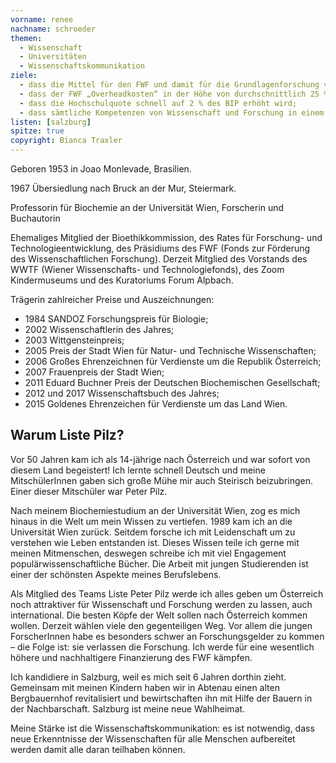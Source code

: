 ```yaml
---
vorname: renee
nachname: schroeder
themen:
  - Wissenschaft
  - Universitäten
  - Wissenschaftskommunikation
ziele:
  - dass die Mittel für den FWF und damit für die Grundlagenforschung von rund 200 auf 400 Mio € pro Jahr verdoppelt werden;
  - dass der FWF „Overheadkosten“ in der Höhe von durchschnittlich 25 % an die Universitäten zahlen kann, damit diese sich Forschung auch leisten können.
  - dass die Hochschulquote schnell auf 2 % des BIP erhöht wird;
  - dass sämtliche Kompetenzen von Wissenschaft und Forschung in einem eigenständigen Wissenschaftsministerium zusammengefasst werden.
listen: [salzburg]
spitze: true
copyright: Bianca Traxler
---
```


Geboren 1953 in Joao Monlevade, Brasilien.

1967 Übersiedlung nach Bruck an der Mur, Steiermark.

Professorin für Biochemie an der Universität Wien, Forscherin und Buchautorin

Ehemaliges Mitglied der Bioethikkommission, des Rates für Forschung- und Technologieentwicklung, des Präsidiums des FWF (Fonds zur Förderung des Wissenschaftlichen Forschung).  Derzeit Mitglied des Vorstands des WWTF (Wiener Wissenschafts- und Technologiefonds), des Zoom Kindermuseums und des Kuratoriums Forum Alpbach.

Trägerin zahlreicher Preise und Auszeichnungen:

* 1984 SANDOZ Forschungspreis für Biologie;
* 2002 Wissenschaftlerin des Jahres;
* 2003 Wittgensteinpreis;
* 2005 Preis der Stadt Wien für Natur- und Technische Wissenschaften;
* 2006 Großes Ehrenzeichnen für Verdienste um die Republik Österreich;
* 2007 Frauenpreis der Stadt Wien;
* 2011 Eduard Buchner Preis der Deutschen Biochemischen Gesellschaft;
* 2012 und 2017 Wissenschaftsbuch des Jahres;
* 2015 Goldenes Ehrenzeichen für Verdienste um das Land Wien.

## Warum Liste Pilz?

Vor 50 Jahren kam ich als 14-jährige nach Österreich und war sofort von diesem Land begeistert! Ich lernte schnell Deutsch und meine MitschülerInnen gaben sich große Mühe mir auch Steirisch beizubringen. Einer dieser Mitschüler war Peter Pilz.

Nach meinem Biochemiestudium an der Universität Wien, zog es mich hinaus in die Welt um mein Wissen zu vertiefen. 1989 kam ich an die Universität Wien zurück. Seitdem forsche ich mit Leidenschaft um zu verstehen wie Leben entstanden ist. Dieses Wissen teile ich gerne mit meinen Mitmenschen, deswegen schreibe ich mit viel Engagement populärwissenschaftliche Bücher. Die Arbeit mit jungen Studierenden ist einer der schönsten Aspekte meines Berufslebens.

Als Mitglied des Teams Liste Peter Pilz werde ich alles geben um Österreich noch attraktiver für Wissenschaft und Forschung werden zu lassen, auch international. Die besten Köpfe der Welt sollen nach Österreich kommen wollen. Derzeit wählen viele den gegenteiligen Weg. Vor allem die jungen ForscherInnen habe es besonders schwer an Forschungsgelder zu kommen – die Folge ist: sie verlassen die Forschung. Ich werde für eine wesentlich höhere und nachhaltigere Finanzierung des FWF kämpfen.

Ich kandidiere in Salzburg, weil es mich seit 6 Jahren dorthin zieht. Gemeinsam mit meinen Kindern haben wir in Abtenau einen alten Bergbauernhof revitalisiert und bewirtschaften ihn mit Hilfe der Bauern in der Nachbarschaft. Salzburg ist meine neue Wahlheimat.

Meine Stärke ist die Wissenschaftskommunikation: es ist notwendig, dass neue Erkenntnisse der Wissenschaften für alle Menschen aufbereitet werden damit alle daran teilhaben können.